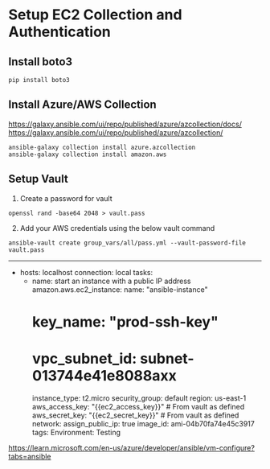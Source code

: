 # Setup EC2 Collection and Authentication

## Install boto3

```
pip install boto3
```

## Install Azure/AWS Collection

https://galaxy.ansible.com/ui/repo/published/azure/azcollection/docs/
https://galaxy.ansible.com/ui/repo/published/azure/azcollection/

```
ansible-galaxy collection install azure.azcollection
ansible-galaxy collection install amazon.aws
```

## Setup Vault 

1. Create a password for vault

```
openssl rand -base64 2048 > vault.pass
```

2. Add your AWS credentials using the below vault command

```
ansible-vault create group_vars/all/pass.yml --vault-password-file vault.pass
```



--- 
- hosts: localhost
  connection: local
  tasks:
  - name: start an instance with a public IP address
    amazon.aws.ec2_instance:
      name: "ansible-instance"
      # key_name: "prod-ssh-key"
      # vpc_subnet_id: subnet-013744e41e8088axx
      instance_type: t2.micro
      security_group: default
      region: us-east-1
      aws_access_key: "{{ec2_access_key}}"  # From vault as defined
      aws_secret_key: "{{ec2_secret_key}}"  # From vault as defined      
      network:
        assign_public_ip: true
      image_id: ami-04b70fa74e45c3917
      tags:
        Environment: Testing

https://learn.microsoft.com/en-us/azure/developer/ansible/vm-configure?tabs=ansible




